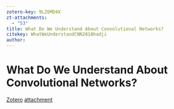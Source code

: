 ```yaml
---
zotero-key: 9LZ6MD4X
zt-attachments:
  - "53"
title: What Do We Understand About Convolutional Networks?
citekey: WhatWeUnderstandCNN2018hadji
author:
---
```

# What Do We Understand About Convolutional Networks?


[Zotero](zotero://select/library/items/9LZ6MD4X) [attachment](<file:///home/senjl/Zotero/storage/37X7MJBZ/Hadji%20%E5%92%8C%20Wildes%20-%202018%20-%20What%20Do%20We%20Understand%20About%20Convolutional%20Networks.pdf>)